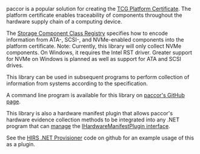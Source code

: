 paccor is a popular solution for creating the [TCG Platform Certificate](https://trustedcomputinggroup.org/resource/tcg-platform-certificate-profile/). The platform certificate enables traceability of components throughout the hardware supply chain of a computing device. 

The [Storage Component Class Registry](https://trustedcomputinggroup.org/resource/storage-component-class-registry/) specifies how to encode information from ATA-, SCSI-, and NVMe-enabled components into the platform certificate. Note: Currently, this library will only collect NVMe components. On Windows, it requires the Intel RST driver. Greater support for NVMe on Windows is planned as well as support for ATA and SCSI drives.

This library can be used in subsequent programs to perform collection of information from systems according to the specification. 

A command line program is available for this library on [paccor's GitHub page](https://github.com/nsacyber/paccor).

This library is also a hardware manifest plugin that allows paccor's hardware evidence collection methods to be integrated into any .NET program that can [manage](https://www.nuget.org/packages/paccor.HardwareManifestPluginManager) the [IHardwareManifestPlugin interface](https://www.nuget.org/packages/paccor.HardwareManifestPlugin).

See the [HIRS .NET Provisioner](https://github.com/nsacyber/hirs/) code on github for an example usage of this as a plugin.



